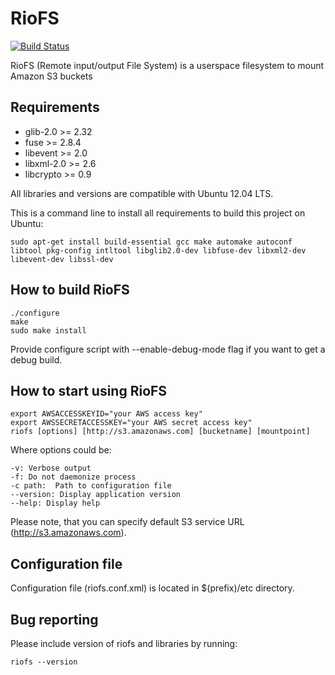 # RioFS

[![Build Status](https://secure.travis-ci.org/skoobe/riofs.png)](https://travis-ci.org/skoobe/riofs)

RioFS (Remote input/output File System) is a userspace filesystem to mount Amazon S3 buckets

Requirements
------------

* glib-2.0 >= 2.32
* fuse >= 2.8.4
* libevent >= 2.0
* libxml-2.0 >= 2.6
* libcrypto >= 0.9

All libraries and versions are compatible with Ubuntu 12.04 LTS.

This is a command line to install all requirements to build this project on Ubuntu:

```
sudo apt-get install build-essential gcc make automake autoconf libtool pkg-config intltool libglib2.0-dev libfuse-dev libxml2-dev libevent-dev libssl-dev
```

How to build RioFS
------------------

```
./configure
make
sudo make install
```

Provide configure script with --enable-debug-mode flag if you want to get a debug build.

How to start using RioFS
------------------------

```
export AWSACCESSKEYID="your AWS access key"
export AWSSECRETACCESSKEY="your AWS secret access key"
riofs [options] [http://s3.amazonaws.com] [bucketname] [mountpoint]
```

Where options could be:

```
-v: Verbose output
-f: Do not daemonize process
-c path:  Path to configuration file
--version: Display application version
--help: Display help
```

Please note, that you can specify default S3 service URL (http://s3.amazonaws.com).

Configuration file
------------------
    
Configuration file (riofs.conf.xml) is located in $(prefix)/etc directory.

Bug reporting
-------------
    
Please include version of riofs and libraries by running:

```
riofs --version
```
